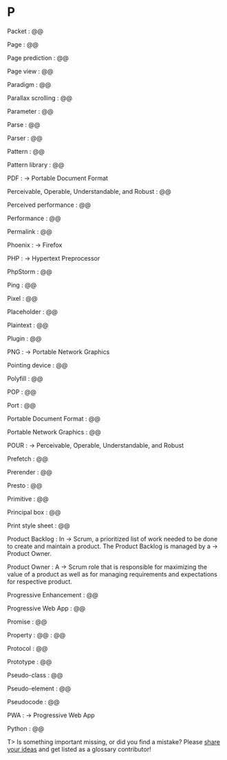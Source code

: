 # P

Packet
: @@

Page
: @@

Page prediction
: @@

Page view
: @@

Paradigm
: @@

Parallax scrolling
: @@

Parameter
: @@

Parse
: @@

Parser
: @@

Pattern
: @@

Pattern library
: @@

PDF
: → Portable Document Format

Perceivable, Operable, Understandable, and Robust
: @@

Perceived performance
: @@

Performance
: @@

Permalink
: @@

Phoenix
: → Firefox

PHP
: → Hypertext Preprocessor

PhpStorm
: @@

Ping
: @@

Pixel
: @@

Placeholder
: @@

Plaintext
: @@

Plugin
: @@

PNG
: → Portable Network Graphics

Pointing device
: @@

Polyfill
: @@

POP
: @@

Port
: @@

Portable Document Format
: @@

Portable Network Graphics
: @@

POUR
: → Perceivable, Operable, Understandable, and Robust

Prefetch
: @@

Prerender
: @@

Presto
: @@

Primitive
: @@

Principal box
: @@

Print style sheet
: @@

Product Backlog
: In → Scrum, a prioritized list of work needed to be done to create and maintain a product. The Product Backlog is managed by a → Product Owner. 

Product Owner
: A → Scrum role that is responsible for maximizing the value of a product as well as for managing requirements and expectations for respective product.

Progressive Enhancement
: @@

Progressive Web App
: @@

Promise
: @@

Property
: @@
: @@

Protocol
: @@

Prototype
: @@

Pseudo-class
: @@

Pseudo-element
: @@

Pseudocode
: @@

PWA
: → Progressive Web App

Python
: @@

T> Is something important missing, or did you find a mistake? Please [share your ideas](https://github.com/j9t/web-development-glossary/blob/master/manuscript/p.md) and get listed as a glossary contributor!